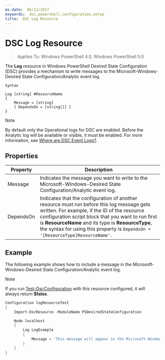 ```yaml
---
ms.date:  06/12/2017
keywords:  dsc,powershell,configuration,setup
title:  DSC Log Resource
---
```

# DSC Log Resource

> Applies To: Windows PowerShell 4.0, Windows PowerShell 5.0

The __Log__ resource in Windows PowerShell Desired State Configuration (DSC) provides a mechanism to write messages to the Microsoft-Windows-Desired State Configuration/Analytic event log.

```
Syntax

Log [string] #ResourceName
{
    Message = [string]
    [ DependsOn = [string[]] ]
}
```

> [!NOTE]
> By default only the Operational logs for DSC are enabled. Before the Analytic log will be available or visible, it must be enabled. For more information, see [Where are DSC Event Logs?](https://msdn.microsoft.com/en-us/powershell/dsc/troubleshooting#where-are-dsc-event-logs).

## Properties

|  Property  |  Description   |
|---|---|
| Message| Indicates the message you want to write to the Microsoft-Windows-Desired State Configuration/Analytic event log.|
| DependsOn | Indicates that the configuration of another resource must run before this log message gets written. For example, if the ID of the resource configuration script block that you want to run first is **ResourceName** and its type is **ResourceType**, the syntax for using this property is `DependsOn = '[ResourceType]ResourceName'`.|

## Example

The following example shows how to include a message in the Microsoft-Windows-Desired State Configuration/Analytic event log.

> [!NOTE]
> If you run [Test-DscConfiguration](https://technet.microsoft.com/en-us/library/dn407382.aspx) with this resource configured, it will always return **$false**.

```powershell
Configuration logResourceTest
{
    Import-DscResource -ModuleName PSDesiredStateConfiguration

    Node localhost
    {
        Log LogExample
        {
            Message = 'This message will appear in the Microsoft-Windows-Desired State Configuration/Analytic event log.'
        }
    }
}
```